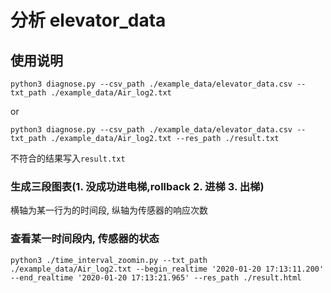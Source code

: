 # 分析 elevator_data   


## 使用说明  
`python3 diagnose.py --csv_path ./example_data/elevator_data.csv --txt_path ./example_data/Air_log2.txt`  

or  

`python3 diagnose.py --csv_path ./example_data/elevator_data.csv --txt_path ./example_data/Air_log2.txt --res_path ./result.txt`  

不符合的结果写入`result.txt`  



### 生成三段图表(1. 没成功进电梯,rollback 2. 进梯 3. 出梯)  
横轴为某一行为的时间段, 纵轴为传感器的响应次数  



### 查看某一时间段内, 传感器的状态  
`python3 ./time_interval_zoomin.py --txt_path ./example_data/Air_log2.txt --begin_realtime '2020-01-20 17:13:11.200' --end_realtime '2020-01-20 17:13:21.965' --res_path ./result.html`

